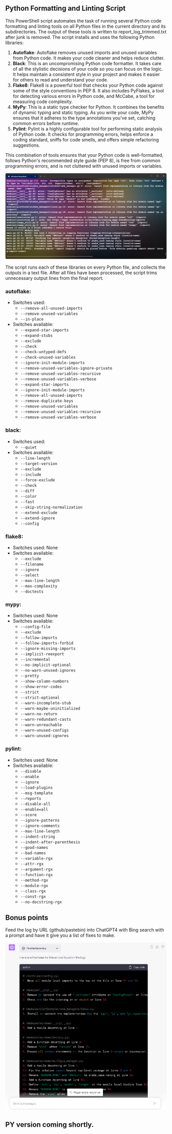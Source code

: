 ## Python Formatting and Linting Script

This PowerShell script automates the task of running several Python code formatting and linting tools on all Python files in the current directory and its subdirectories. The output of these tools is written to report_log_trimmed.txt after junk is removed. The script installs and uses the following Python libraries:

1. **Autoflake**: Autoflake removes unused imports and unused variables from Python code. It makes your code cleaner and helps reduce clutter. 
2. **Black**: This is an uncompromising Python code formatter. It takes care of all the stylistic decisions of your code so you can focus on the logic. It helps maintain a consistent style in your project and makes it easier for others to read and understand your code.
3. **Flake8**: Flake8 is a powerful tool that checks your Python code against some of the style conventions in PEP 8. It also includes PyFlakes, a tool for detecting various errors in Python code, and McCabe, a tool for measuring code complexity.
4. **MyPy**: This is a static type checker for Python. It combines the benefits of dynamic typing and static typing. As you write your code, MyPy ensures that it adheres to the type annotations you've set, catching common errors before runtime.
5. **Pylint**: Pylint is a highly configurable tool for performing static analysis of Python code. It checks for programming errors, helps enforce a coding standard, sniffs for code smells, and offers simple refactoring suggestions.
 

This combination of tools ensures that your Python code is well-formatted, follows Python's recommended style guide (PEP 8), is free from common programming errors, and is not cluttered with unused imports or variables. 

[![Video of py_standardize delinter in action](https://github.com/Blixxky/py_standardize/raw/main/delint2.png)](https://youtu.be/ZECB4epLXTw)


The script runs each of these libraries on every Python file, and collects the outputs in a text file. After all files have been processed, the script trims unnecessary output lines from the final report.

### autoflake:
- Switches used:
  - `--remove-all-unused-imports`
  - `--remove-unused-variables`
  - `--in-place`
- Switches available:
  - `--expand-star-imports`
  - `--expand-stubs`
  - `--exclude`
  - `--check`
  - `--check-untyped-defs`
  - `--check-unused-variables`
  - `--ignore-init-module-imports`
  - `--remove-unused-variables-ignore-private`
  - `--remove-unused-variables-recursive`
  - `--remove-unused-variables-verbose`
  - `--expand-star-imports`
  - `--ignore-init-module-imports`
  - `--remove-all-unused-imports`
  - `--remove-duplicate-keys`
  - `--remove-unused-variables`
  - `--remove-unused-variables-recursive`
  - `--remove-unused-variables-verbose`

### black:
- Switches used:
  - `--quiet`
- Switches available:
  - `--line-length`
  - `--target-version`
  - `--exclude`
  - `--include`
  - `--force-exclude`
  - `--check`
  - `--diff`
  - `--color`
  - `--fast`
  - `--skip-string-normalization`
  - `--extend-exclude`
  - `--extend-ignore`
  - `--config`

### flake8:
- Switches used: None
- Switches available:
  - `--exclude`
  - `--filename`
  - `--ignore`
  - `--select`
  - `--max-line-length`
  - `--max-complexity`
  - `--doctests`

### mypy:
- Switches used: None
- Switches available:
  - `--config-file`
  - `--exclude`
  - `--follow-imports`
  - `--follow-imports-forbid`
  - `--ignore-missing-imports`
  - `--implicit-reexport`
  - `--incremental`
  - `--no-implicit-optional`
  - `--no-warn-unused-ignores`
  - `--pretty`
  - `--show-column-numbers`
  - `--show-error-codes`
  - `--strict`
  - `--strict-optional`
  - `--warn-incomplete-stub`
  - `--warn-maybe-uninitialized`
  - `--warn-no-return`
  - `--warn-redundant-casts`
  - `--warn-unreachable`
  - `--warn-unused-configs`
  - `--warn-unused-ignores`

### pylint:
- Switches used: None
- Switches available:
  - `--disable`
  - `--enable`
  - `--ignore`
  - `--load-plugins`
  - `--msg-template`
  - `--reports`
  - `--disable-all`
  - `--enable=all`
  - `--score`
  - `--ignore-patterns`
  - `--ignore-comments`
  - `--max-line-length`
  - `--indent-string`
  - `--indent-after-parenthesis`
  - `--good-names`
  - `--bad-names`
  - `--variable-rgx`
  - `--attr-rgx`
  - `--argument-rgx`
  - `--function-rgx`
  - `--method-rgx`
  - `--module-rgx`
  - `--class-rgx`
  - `--const-rgx`
  - `--no-docstring-rgx`


## Bonus points

Feed the log by URL (github/pastebin) into ChatGPT4 with Bing search with a prompt and have it give you a list of fixes to make.

![My Image](delint.png)


## PY version coming shortly.
